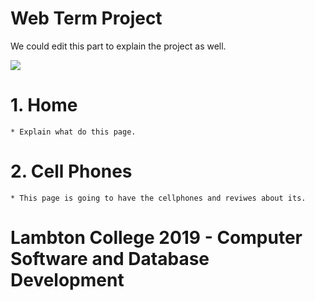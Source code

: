 # Web Term Project

We could edit this part to explain the project as well.

![](https://github.com/dieguits/webprojectterm/blob/master/img/Logo.jpg)

# 1. Home
	* Explain what do this page.
# 2. Cell Phones
	* This page is going to have the cellphones and reviwes about its.
 

# Lambton College 2019 - Computer Software and Database Development
